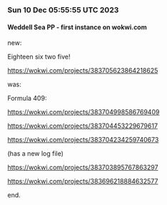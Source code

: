 ### Sun 10 Dec 05:55:55 UTC 2023

#### Weddell Sea PP - first instance on wokwi.com

new:

  Eighteen six two five!

  https://wokwi.com/projects/383705623864218625


was:

  Formula 409:

  https://wokwi.com/projects/383704998586769409

  https://wokwi.com/projects/383704453229679617

  https://wokwi.com/projects/383704234259740673

  (has a new log file)

  https://wokwi.com/projects/383703895767863297

  https://wokwi.com/projects/383696218884632577

end.

